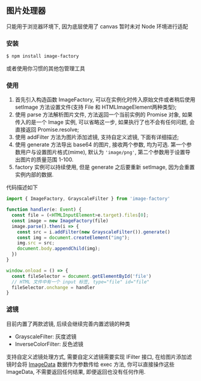 ## 图片处理器

只能用于浏览器环境下, 因为底层使用了 canvas 暂时未对 Node 环境进行适配

### 安装

```bash
$ npm install image-factory
```
或者使用你习惯的其他包管理工具

### 使用

1. 首先引入构造函数 ImageFactory, 可以在实例化时传入原始文件或者稍后使用 setImage 方法设置文件(支持 File 和 HTMLImageElement两种类型);
2. 使用 parse 方法解析图片文件, 方法返回一个当前实例的 Promise 对象, 如果传入的是一个 Image 实例, 可以省略这一步, 如果执行了也不会有任何问题, 会直接返回 Promise.resolve;
3. 使用 addFilter 方法为图片添加滤镜, 支持自定义滤镜, 下面有详细描述;
4. 使用 generate 方法导出 base64 的图片, 接收两个参数, 均为可选. 第一个参数用户与设置图片格式(mime), 默认为 `'image/png'`, 第二个参数用于设置导出图片的质量范围 1-100.
5. factory 实例可以持续使用, 但是 generate 之后要重新 setImage, 因为会重置实例内部的数据.

代码描述如下

```typescript
import { ImageFactory, GrayscaleFilter } from 'image-factory'

function handler(e: Event) {
  const file = (<HTMLInputElement>e.target).files[0];
  const image = new ImageFactory(file)
  image.parse().then(i => {
    const src = i.addFilter(new GrayscaleFilter()).generate()
    const img = document.createElement("img");
    img.src = src;
    document.body.appendChild(img);
  })
}

window.onload = () => {
  const fileSelector = document.getElementById('file')
  // HTML 文件中有一个 input 标签, type="file" id="file"
  fileSelector.onchange = handler
}
```

### 滤镜

目前内置了两款滤镜, 后续会继续完善内置滤镜的种类
+ GrayscaleFilter: 灰度滤镜
+ InverseColorFilter: 反色滤镜

支持自定义滤镜处理方式, 需要自定义滤镜需要实现 IFilter 接口, 在给图片添加滤镜时会将 [ImageData](https://developer.mozilla.org/zh-CN/docs/Web/API/ImageData) 数据作为参数传给 exec 方法, 你可以直接操作这些 ImageData, 不需要返回任何结果, 即便返回也没有任何作用.